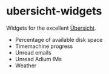 ubersicht-widgets
=================

Widgets for the excellent [Übersicht](http://tracesof.net/uebersicht/).

- Percentage of available disk space
- Timemachine progress
- Unread emails
- Unread Adium IMs
- Weather
